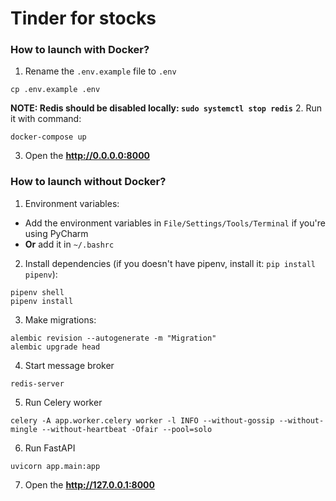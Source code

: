 # Tinder for stocks

### How to launch with Docker?
1. Rename the ```.env.example``` file to ```.env```
```
cp .env.example .env
```
**NOTE: Redis should be disabled locally: ```sudo systemctl stop redis```**
2. Run it with command:
```
docker-compose up
```
3. Open the **http://0.0.0.0:8000**

### How to launch without Docker?
1. Environment variables:
* Add the environment variables in ```File/Settings/Tools/Terminal``` if you're using PyCharm
* **Or** add it in ```~/.bashrc```

2. Install dependencies (if you doesn't have pipenv, install it: ```pip install pipenv```):
```
pipenv shell
pipenv install 
```

3. Make migrations:
```
alembic revision --autogenerate -m "Migration"
alembic upgrade head
```

4. Start message broker
```
redis-server
```

5. Run Celery worker
```
celery -A app.worker.celery worker -l INFO --without-gossip --without-mingle --without-heartbeat -Ofair --pool=solo
```

6. Run FastAPI
```
uvicorn app.main:app
```

7. Open the **http://127.0.0.1:8000**


